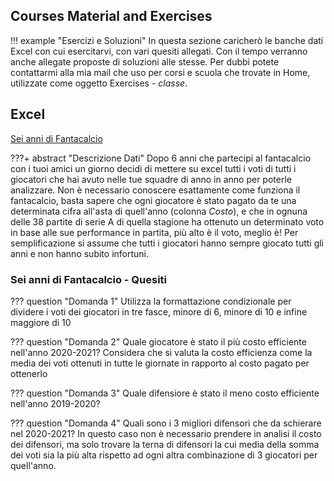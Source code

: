 ## Courses Material and Exercises

!!! example "Esercizi e Soluzioni"
  In questa sezione caricherò le banche dati Excel con cui esercitarvi, con vari quesiti allegati. Con il tempo verranno anche allegate proposte di soluzioni alle stesse. Per dubbi potete contattarmi alla mia mail che uso per corsi e scuola che trovate in Home, utilizzate come oggetto Exercises - *classe*.

## Excel

[Sei anni di Fantacalcio](media/esercizi.xlsx)

???+ abstract "Descrizione Dati"
  Dopo 6 anni che partecipi al fantacalcio con i tuoi amici un giorno decidi di mettere su excel tutti i voti di tutti i giocatori che hai avuto nelle tue squadre di anno in anno per poterle analizzare. Non è necessario conoscere esattamente come funziona il fantacalcio, basta sapere che ogni giocatore è stato pagato da te una determinata cifra all'asta di quell'anno (colonna *Costo*), e che in ognuna delle 38 partite di serie A di quella stagione ha ottenuto un determinato voto in base alle sue performance in partita, più alto è il voto, meglio è! Per semplificazione si assume che tutti i giocatori hanno sempre giocato tutti gli anni e non hanno subito infortuni.

### Sei anni di Fantacalcio - Quesiti

??? question "Domanda 1"
  Utilizza la formattazione condizionale per dividere i voti dei giocatori in tre fasce, minore di 6, minore di 10 e infine maggiore di 10

??? question "Domanda 2"
  Quale giocatore è stato il più costo efficiente nell'anno 2020-2021? Considera che si valuta la costo efficienza come la media dei voti ottenuti in tutte le giornate in rapporto al costo pagato per ottenerlo

??? question "Domanda 3"
  Quale difensiore è stato il meno costo efficiente nell'anno 2019-2020?

??? question "Domanda 4"
  Quali sono i 3 migliori difensori che da schierare nel 2020-2021? In questo caso non è necessario prendere in analisi il costo dei difensori, ma solo trovare la terna di difensori la cui media della somma dei voti sia la più alta rispetto ad ogni altra combinazione di 3 giocatori per quell'anno.
